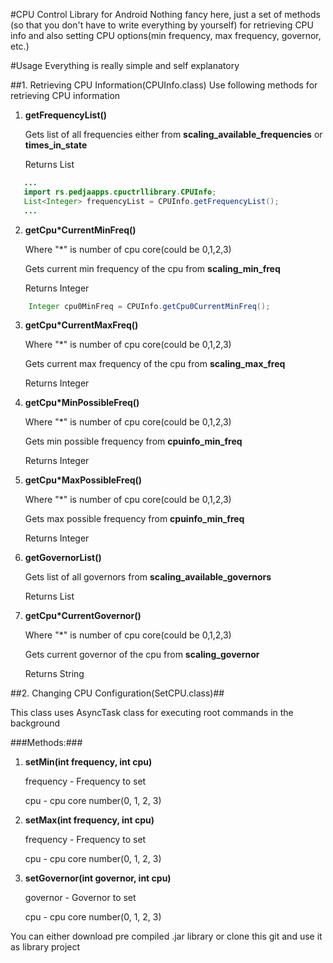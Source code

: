 #CPU Control Library for Android
Nothing fancy here, just a set of methods (so that you don't have to write everything by yourself) for retrieving CPU info and also setting CPU options(min frequency, max frequency, governor, etc.)

#Usage
Everything is really simple and self explanatory

##1. Retrieving CPU Information(CPUInfo.class)
Use following methods for retrieving CPU information

1. **getFrequencyList()**

	Gets list of all frequencies either from **scaling_available_frequencies** or **times_in_state**
	
	Returns List<Integer>
		
```java
   ...
   import rs.pedjaapps.cpuctrllibrary.CPUInfo;
   List<Integer> frequencyList = CPUInfo.getFrequencyList();
   ...
```
			
2. **getCpu*CurrentMinFreq()**

	Where "*" is number of cpu core(could be 0,1,2,3)
		
	Gets current min frequency of the cpu from **scaling_min_freq**
	
	Returns Integer
		
```java
	Integer cpu0MinFreq = CPUInfo.getCpu0CurrentMinFreq();
```		


3. **getCpu*CurrentMaxFreq()**

	Where "*" is number of cpu core(could be 0,1,2,3)
		
	Gets current max frequency of the cpu from **scaling_max_freq**
	
	Returns Integer	
		
		
		
4. **getCpu*MinPossibleFreq()**

	Where "*" is number of cpu core(could be 0,1,2,3)
		
	Gets min possible frequency from **cpuinfo_min_freq**
	
	Returns Integer
		
		
		
5. **getCpu*MaxPossibleFreq()**

	Where "*" is number of cpu core(could be 0,1,2,3)
		
	Gets max possible frequency from **cpuinfo_min_freq**
	
	Returns Integer
	
	
	
6. **getGovernorList()**

	Gets list of all governors from **scaling_available_governors**
	
	Returns List<String>
	
	
	
7. **getCpu*CurrentGovernor()**

	Where "*" is number of cpu core(could be 0,1,2,3)
		
	Gets current governor of the cpu from **scaling_governor**
	
	Returns String
		
	
		
##2. Changing CPU Configuration(SetCPU.class)##

This class uses AsyncTask class for executing root commands in the background
	
###Methods:###
	
	
1. **setMin(int frequency, int cpu)**

	frequency - Frequency to set
	
	cpu - cpu core number(0, 1, 2, 3)

		
2. **setMax(int frequency, int cpu)**

	frequency - Frequency to set
	
	cpu - cpu core number(0, 1, 2, 3)		
	
	
1. **setGovernor(int governor, int cpu)**

	governor - Governor to set
	
	cpu - cpu core number(0, 1, 2, 3)
	
	
You can either download pre compiled .jar library or clone this git and use it as library project
	
	
	
	
	
	
	
	
	
	
	
	
	